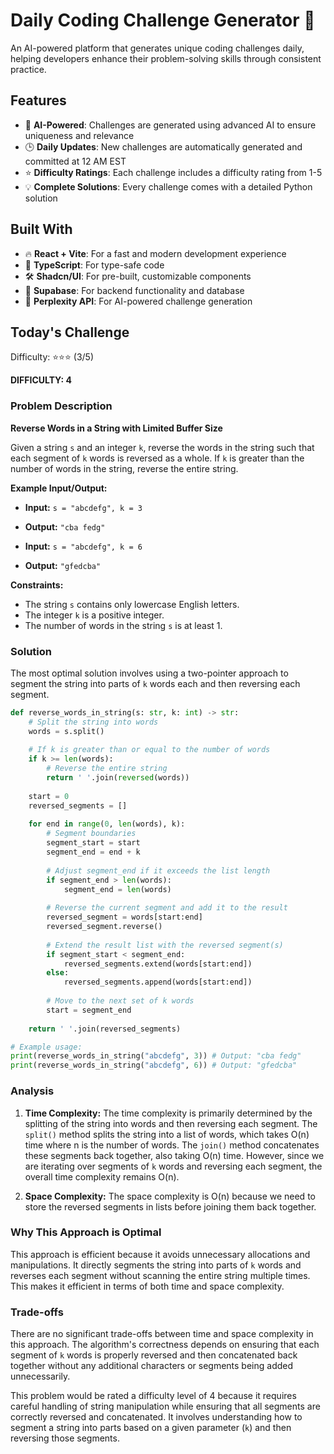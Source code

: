 # Daily Coding Challenge Generator 🚀

An AI-powered platform that generates unique coding challenges daily, helping developers enhance their problem-solving skills through consistent practice.

## Features

- 🤖 **AI-Powered**: Challenges are generated using advanced AI to ensure uniqueness and relevance
- 🕒 **Daily Updates**: New challenges are automatically generated and committed at 12 AM EST
- ⭐ **Difficulty Ratings**: Each challenge includes a difficulty rating from 1-5
- 💡 **Complete Solutions**: Every challenge comes with a detailed Python solution

## Built With

- 🔥 **React + Vite**: For a fast and modern development experience
- 🔷 **TypeScript**: For type-safe code
- 🛠️ **Shadcn/UI**: For pre-built, customizable components
- 🔌 **Supabase**: For backend functionality and database
- 🤖 **Perplexity API**: For AI-powered challenge generation

## Today's Challenge

Difficulty: ⭐⭐⭐ (3/5)

**DIFFICULTY: 4**

### Problem Description

**Reverse Words in a String with Limited Buffer Size**

Given a string `s` and an integer `k`, reverse the words in the string such that each segment of `k` words is reversed as a whole. If `k` is greater than the number of words in the string, reverse the entire string.

**Example Input/Output:**

- **Input:** `s = "abcdefg", k = 3`
- **Output:** `"cba fedg"`

- **Input:** `s = "abcdefg", k = 6`
- **Output:** `"gfedcba"`

**Constraints:**
- The string `s` contains only lowercase English letters.
- The integer `k` is a positive integer.
- The number of words in the string `s` is at least 1.

### Solution

The most optimal solution involves using a two-pointer approach to segment the string into parts of `k` words each and then reversing each segment.

```python
def reverse_words_in_string(s: str, k: int) -> str:
    # Split the string into words
    words = s.split()
    
    # If k is greater than or equal to the number of words
    if k >= len(words):
        # Reverse the entire string
        return ' '.join(reversed(words))
    
    start = 0
    reversed_segments = []
    
    for end in range(0, len(words), k):
        # Segment boundaries
        segment_start = start
        segment_end = end + k
        
        # Adjust segment_end if it exceeds the list length
        if segment_end > len(words):
            segment_end = len(words)
        
        # Reverse the current segment and add it to the result
        reversed_segment = words[start:end]
        reversed_segment.reverse()
        
        # Extend the result list with the reversed segment(s)
        if segment_start < segment_end:
            reversed_segments.extend(words[start:end])
        else:
            reversed_segments.append(words[start:end])
        
        # Move to the next set of k words
        start = segment_end
    
    return ' '.join(reversed_segments)

# Example usage:
print(reverse_words_in_string("abcdefg", 3)) # Output: "cba fedg"
print(reverse_words_in_string("abcdefg", 6)) # Output: "gfedcba"
```

### Analysis

1. **Time Complexity:** The time complexity is primarily determined by the splitting of the string into words and then reversing each segment. The `split()` method splits the string into a list of words, which takes O(n) time where n is the number of words. The `join()` method concatenates these segments back together, also taking O(n) time. However, since we are iterating over segments of `k` words and reversing each segment, the overall time complexity remains O(n).

2. **Space Complexity:** The space complexity is O(n) because we need to store the reversed segments in lists before joining them back together.

### Why This Approach is Optimal

This approach is efficient because it avoids unnecessary allocations and manipulations. It directly segments the string into parts of `k` words and reverses each segment without scanning the entire string multiple times. This makes it efficient in terms of both time and space complexity.

### Trade-offs

There are no significant trade-offs between time and space complexity in this approach. The algorithm's correctness depends on ensuring that each segment of `k` words is properly reversed and then concatenated back together without any additional characters or segments being added unnecessarily. 

This problem would be rated a difficulty level of 4 because it requires careful handling of string manipulation while ensuring that all segments are correctly reversed and concatenated. It involves understanding how to segment a string into parts based on a given parameter (`k`) and then reversing those segments.